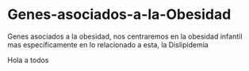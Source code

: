 # Genes-asociados-a-la-Obesidad
Genes asociados a la obesidad, nos centraremos en la obesidad infantil mas específicamente en lo relacionado a esta, la Dislipidemia


Hola a todos
